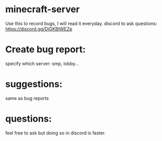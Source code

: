 # minecraft-server
Use this to record bugs, I will read it everyday.
discord to ask questions: https://discord.gg/DjGKBtWEZe

# Create bug report:
specify which server:
smp, lobby...

# suggestions:
same as bug reports

# questions:
feel free to ask but doing so in discord is faster.
